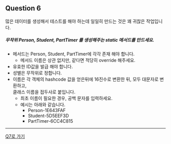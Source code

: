 ## Question 6

많은 데이터를 생성해서 테스트를 해야 하는데 일일히 만드는 것은 꽤 귀찮은 작업입니다.

##### 무작위 Person, Student, PartTimer 를 생성해주는 static 메서드를 만드세요.
- 메서드는 Person, Student, PartTimer에 각각 존재 해야 합니다.
    - 메서드 이름은 상관 없지만, 같다면 적당히 override 해주세요.
- 유효한 ID값을 발급 해야 합니다.
- 성별은 무작위로 정합니다.
- 이름은 각 객체의 hashcode 값을 얻은뒤에 16진수로 변환한 뒤, 모두 대문자로 변환하고,<br>클래스 이름을 접두사로 붙입니다.
    - 최초 이름이 필요한 경우, 공백 문자를 입력하세요.
    - 예시는 아래와 같습니다.
        - Person-1E643FAF
        - Student-5D5EEF3D
        - PartTimer-6CC4C815

* * *

[Q7로 가기](Q7.md)